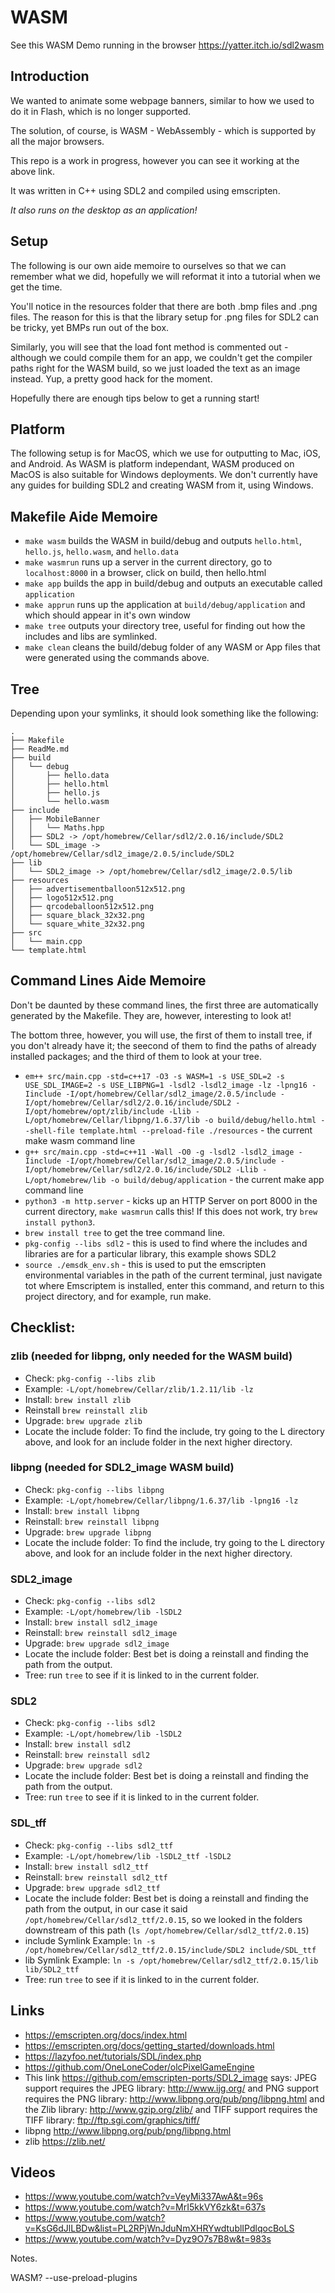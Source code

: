 # WASM

See this WASM Demo running in the browser https://yatter.itch.io/sdl2wasm

## Introduction

We wanted to animate some webpage banners, similar to how we used to do it in Flash, which is no longer supported.

The solution, of course, is WASM - WebAssembly - which is supported by all the major browsers.

This repo is a work in progress, however you can see it working at the above link.

It was written in C++ using SDL2 and compiled using emscripten.

_It also runs on the desktop as an application!_

## Setup

The following is our own aide memoire to ourselves so that we can remember what we did, hopefully we will reformat it into a tutorial when we get the time.

You'll notice in the resources folder that there are both .bmp files and .png files. The reason for this is that the library setup for .png files for SDL2 can be tricky, yet BMPs run out of the box.

Similarly, you will see that the load font method is commented out - although we could compile them for an app, we couldn't get the compiler paths right for the WASM build, so we just loaded the text as an image instead. Yup, a pretty good hack for the moment.

Hopefully there are enough tips below to get a running start!

## Platform

The following setup is for MacOS, which we use for outputting to Mac, iOS, and Android. As WASM is platform independant, WASM produced on MacOS is also suitable for Windows deployments. We don't currently have any guides for building SDL2 and creating WASM from it, using Windows.

## Makefile Aide Memoire

- `make wasm` builds the WASM in build/debug and outputs `hello.html`, `hello.js`, `hello.wasm`, and `hello.data`
- `make wasmrun` runs up a server in the current directory, go to `localhost:8000` in a browser, click on build, then hello.html
- `make app` builds the app in build/debug and outputs an executable called `application`
- `make apprun` runs up the application at `build/debug/application` and which should appear in it's own window
- `make tree` outputs your directory tree, useful for finding out how the includes and libs are symlinked.
- `make clean` cleans the build/debug folder of any WASM or App files that were generated using the commands above.

## Tree

Depending upon your symlinks, it should look something like the following:

```
.
├── Makefile
├── ReadMe.md
├── build
│   └── debug
│       ├── hello.data
│       ├── hello.html
│       ├── hello.js
│       └── hello.wasm
├── include
│   ├── MobileBanner
│   │   └── Maths.hpp
│   ├── SDL2 -> /opt/homebrew/Cellar/sdl2/2.0.16/include/SDL2
│   └── SDL_image -> /opt/homebrew/Cellar/sdl2_image/2.0.5/include/SDL2
├── lib
│   └── SDL2_image -> /opt/homebrew/Cellar/sdl2_image/2.0.5/lib
├── resources
│   ├── advertisementballoon512x512.png
│   ├── logo512x512.png
│   ├── qrcodeballoon512x512.png
│   ├── square_black_32x32.png
│   └── square_white_32x32.png
├── src
│   └── main.cpp
└── template.html
```

## Command Lines Aide Memoire

Don't be daunted by these command lines, the first three are automatically generated by the Makefile. They are, however, interesting to look at!

The bottom three, however, you will use, the first of them to install tree, if you don't already have it; the seecond of them to find the paths of already installed packages; and the third of them to look at your tree.

- `em++ src/main.cpp -std=c++17 -O3 -s WASM=1 -s USE_SDL=2 -s USE_SDL_IMAGE=2 -s USE_LIBPNG=1 -lsdl2 -lsdl2_image -lz -lpng16 -Iinclude -I/opt/homebrew/Cellar/sdl2_image/2.0.5/include -I/opt/homebrew/Cellar/sdl2/2.0.16/include/SDL2 -I/opt/homebrew/opt/zlib/include -Llib -L/opt/homebrew/Cellar/libpng/1.6.37/lib -o build/debug/hello.html --shell-file template.html --preload-file ./resources` - the current make wasm command line
- `g++ src/main.cpp -std=c++11 -Wall -O0 -g -lsdl2 -lsdl2_image -Iinclude -I/opt/homebrew/Cellar/sdl2_image/2.0.5/include -I/opt/homebrew/Cellar/sdl2/2.0.16/include/SDL2 -Llib -L/opt/homebrew/lib -o build/debug/application` - the current make app command line
- `python3 -m http.server` - kicks up an HTTP Server on port 8000 in the current directory, `make wasmrun` calls this! If this does not work, try `brew install python3`.
- `brew install tree` to get the tree command line.
- `pkg-config --libs sdl2` - this is used to find where the includes and libraries are for a particular library, this example shows SDL2
- `source ./emsdk_env.sh` - this is used to put the emscripten environmental variables in the path of the current terminal, just navigate tot where Emscriptem is installed, enter this command, and return to this project directory, and for example, run make.

## Checklist:

### zlib (needed for libpng, only needed for the WASM build)

- Check: `pkg-config --libs zlib`
- Example: `-L/opt/homebrew/Cellar/zlib/1.2.11/lib -lz`
- Install: `brew install zlib`
- Reinstall `brew reinstall zlib`
- Upgrade: `brew upgrade zlib`
- Locate the include folder: To find the include, try going to the L directory above, and look for an include folder in the next higher directory.

### libpng (needed for SDL2_image WASM build)

- Check: `pkg-config --libs libpng`
- Example: `-L/opt/homebrew/Cellar/libpng/1.6.37/lib -lpng16 -lz`
- Install: `brew install libpng`
- Reinstall: `brew reinstall libpng`
- Upgrade: `brew upgrade libpng`
- Locate the include folder: To find the include, try going to the L directory above, and look for an include folder in the next higher directory.

### SDL2_image

- Check: `pkg-config --libs sdl2`
- Example: `-L/opt/homebrew/lib -lSDL2`
- Install: `brew install sdl2_image`
- Reinstall: `brew reinstall sdl2_image`
- Upgrade: `brew upgrade sdl2_image`
- Locate the include folder: Best bet is doing a reinstall and finding the path from the output.
- Tree: run `tree` to see if it is linked to in the current folder.

### SDL2

- Check: `pkg-config --libs sdl2`
- Example: `-L/opt/homebrew/lib -lSDL2`
- Install: `brew install sdl2`
- Reinstall: `brew reinstall sdl2`
- Upgrade: `brew upgrade sdl2`
- Locate the include folder: Best bet is doing a reinstall and finding the path from the output.
- Tree: run `tree` to see if it is linked to in the current folder.

### SDL_tff

- Check: `pkg-config --libs sdl2_ttf`
- Example: `-L/opt/homebrew/lib -lSDL2_ttf -lSDL2`
- Install: `brew install sdl2_ttf`
- Reinstall: `brew reinstall sdl2_ttf`
- Upgrade: `brew upgrade sdl2_ttf`
- Locate the include folder: Best bet is doing a reinstall and finding the path from the output, in our case it said `/opt/homebrew/Cellar/sdl2_ttf/2.0.15`, so we looked in the folders downstream of this path (`ls /opt/homebrew/Cellar/sdl2_ttf/2.0.15`)
- include Symlink Example: `ln -s /opt/homebrew/Cellar/sdl2_ttf/2.0.15/include/SDL2 include/SDL_ttf`
- lib Symlink Example: `ln -s /opt/homebrew/Cellar/sdl2_ttf/2.0.15/lib lib/SDL2_ttf`
- Tree: run `tree` to see if it is linked to in the current folder.

## Links

- https://emscripten.org/docs/index.html
- https://emscripten.org/docs/getting_started/downloads.html
- https://lazyfoo.net/tutorials/SDL/index.php
- https://github.com/OneLoneCoder/olcPixelGameEngine
- This link https://github.com/emscripten-ports/SDL2_image says: JPEG support requires the JPEG library: http://www.ijg.org/ and PNG support requires the PNG library: http://www.libpng.org/pub/png/libpng.html and the Zlib library: http://www.gzip.org/zlib/ and TIFF support requires the TIFF library: ftp://ftp.sgi.com/graphics/tiff/
- libpng http://www.libpng.org/pub/png/libpng.html
- zlib https://zlib.net/

## Videos

- https://www.youtube.com/watch?v=VeyMi337AwA&t=96s
- https://www.youtube.com/watch?v=MrI5kkVY6zk&t=637s
- https://www.youtube.com/watch?v=KsG6dJlLBDw&list=PL2RPjWnJduNmXHRYwdtublIPdlqocBoLS
- https://www.youtube.com/watch?v=Dyz9O7s7B8w&t=983s

Notes.

WASM? --use-preload-plugins
